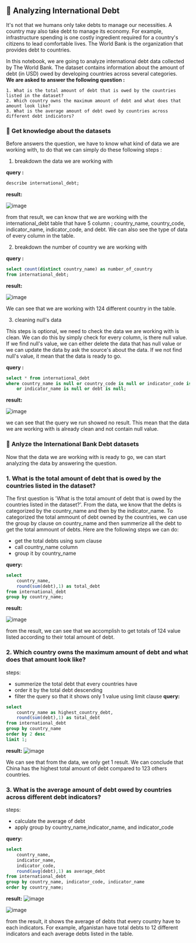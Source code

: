 ## 📂 **Analyzing International Debt**

It's not that we humans only take debts to manage our necessities. A country may also take debt to manage its economy. For example, infrastructure spending is one costly ingredient required for a country's citizens to lead comfortable lives. The World Bank is the organization that provides debt to countries.

In this notebook, we are going to analyze international debt data collected by The World Bank. The dataset contains information about the amount of debt (in USD) owed by developing countries across several categories.  
**We are asked to answer the following question :**

    1. What is the total amount of debt that is owed by the countries listed in the dataset?
    2. Which country owns the maximum amount of debt and what does that amount look like?
    3. What is the average amount of debt owed by countries across different debt indicators?

### 📌 **Get knowledge about the datasets**

Before answers the question, we have to know what kind of data we are working with, to do that we can simply do these following steps :

1. breakdown the data we are working with

**query :**
```sql
describe international_debt;
```
**result:**

![image](https://github.com/abahpolban/Analysis-International-Bank-Debt-Stats/assets/87195694/43ef0249-50dd-49a3-9b11-24573630773c)

from that result, we can know that we are working with the international_debt table that have 5 column ; country_name, country_code, indicator_name, indicator_code, and debt. We can also see the type of data of every column in the table.

2. breakdown the number of country we are working with

**query :**
```sql
select count(distinct country_name) as number_of_country
from international_debt;
```
**result:**

![image](https://github.com/abahpolban/Analysis-International-Bank-Debt-Stats/assets/87195694/88f4f8d9-0b74-4fa0-b466-eba49dd098db)

We can see that we are working with 124 different country in the table.

3. cleaning null's data

This steps is optional, we need to check the data we are working with is clean. We can do this by simply check for every column, is there null value. If we find null's value, we can either delete the data that has null value or we can update the data by ask the source's about the data. If we not find null's value, it mean that the data is ready to go.

**query :**
```sql
select * from international_debt
where country_name is null or country_code is null or indicator_code is null
    or indicator_name is null or debt is null;
```
**result:**

   ![image](https://github.com/abahpolban/Analysis-International-Bank-Debt-Stats/assets/87195694/7f4c9e0e-38d7-4a17-9b97-0d0e8086732f)

we can see that the query we run showed no result. This mean that the data we are working with is already clean and not contain null value.


### 📌 **Anlyze the International Bank Debt datasets**

Now that the data we are working with is ready to go, we can start analyzing the data by answering the question. 

### 1. What is the total amount of debt that is owed by the countries listed in the dataset?

The first question is 'What is the total amount of debt that is owed by the countries listed in the dataset?'. From the data, we know that the debts is categorized by the country_name and then by the indicator_name. To categorized the total ammount of debt owned by the countries, we can use the group by clause on country_name and then summerize all the debt to get the total ammount of debts. Here are the following steps we can do:
- get the total debts using sum clause
- call country_name column
- group it by country_name 

**query:**
  
```sql
select 
    country_name,
    round(sum(debt),1) as total_debt
from international_debt
group by country_name;
```

**result:**

![image](https://github.com/abahpolban/Analysis-International-Bank-Debt-Stats/assets/87195694/5ba4d5f0-ca16-414b-86e4-08031cd924f3)

from the result, we can see that we accomplish to get totals of 124 value listed according to their total amount of debt. 

###  2. Which country owns the maximum amount of debt and what does that amount look like?

steps: 
- summerize the total debt that every countries have
- order it by the total debt descending
- filter the query so that it shows only 1 value using limit clause
**query:**
  
```sql
select 
    country_name as highest_country_debt,
    round(sum(debt),1) as total_debt
from international_debt
group by country_name
order by 2 desc
limit 1;
```

**result:**
![image](https://github.com/abahpolban/Analysis-International-Bank-Debt-Stats/assets/87195694/0d203c49-4659-4686-9ac5-6cd74c939cbd)

We can see that from the data, we only get 1 result. We can conclude that China has the highest total amount of debt compared to 123 others countries.

###  3. What is the average amount of debt owed by countries across different debt indicators?


steps: 
- calculate the average of debt
- apply group by country_name,indicator_name, and indicator_code

**query:**
  
```sql
select 
    country_name, 
    indicator_name,
    indicator_code, 
    round(avg(debt),1) as average_debt
from international_debt
group by country_name, indicator_code, indicator_name
order by country_name;
```

**result:**
![image](https://github.com/abahpolban/Analysis-International-Bank-Debt-Stats/assets/87195694/bb3a6f53-cc0b-4aad-9d50-dc13cbfbbd91)

![image](https://github.com/abahpolban/Analysis-International-Bank-Debt-Stats/assets/87195694/134ebc03-2f97-494c-83ef-99977ecf0323)


from the result, it shows the average of debts that every country have to each indicators. For example, afganistan have total debts to 12 different indicators and each average debts listed in the table.  
